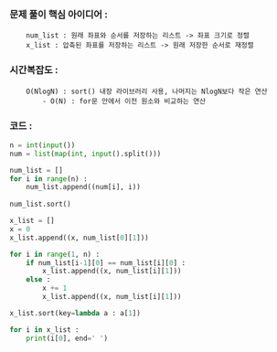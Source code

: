 ### 문제 풀이 핵심 아이디어 :
        num_list : 원래 좌표와 순서를 저장하는 리스트 -> 좌표 크기로 정렬
        x_list : 압축된 좌표를 저장하는 리스트 -> 원래 저장한 순서로 재정렬

### 시간복잡도 :
        O(NlogN) : sort() 내장 라이브러리 사용, 나머지는 NlogN보다 작은 연산
            - O(N) : for문 안에서 이전 원소와 비교하는 연산

### 코드 :
```python
n = int(input())
num = list(map(int, input().split()))

num_list = []
for i in range(n) :
    num_list.append((num[i], i))
    
num_list.sort()

x_list = []
x = 0
x_list.append((x, num_list[0][1]))

for i in range(1, n) :
    if num_list[i-1][0] == num_list[i][0] :
        x_list.append((x, num_list[i][1]))
    else :
        x += 1
        x_list.append((x, num_list[i][1]))

x_list.sort(key=lambda a : a[1])

for i in x_list :
    print(i[0], end=' ')
```